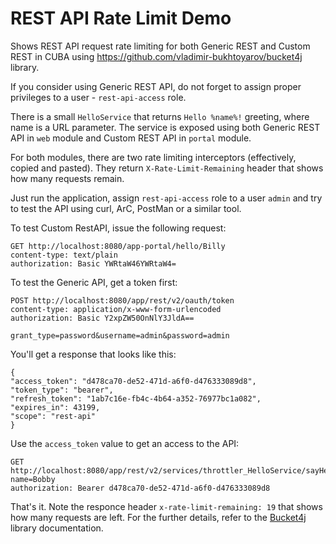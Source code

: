 # REST API Rate Limit Demo

Shows REST API request rate limiting for both Generic REST and Custom REST in CUBA using https://github.com/vladimir-bukhtoyarov/bucket4j library.

If you consider using Generic REST API, do not forget to assign proper privileges to a user - `rest-api-access` role. 

There is a small `HelloService` that returns `Hello %name%!` greeting, where name is a URL parameter. The service is exposed using both Generic REST API in `web` module
and Custom REST API in `portal` module. 

For both modules, there are two rate limiting interceptors (effectively, copied and pasted). They return `X-Rate-Limit-Remaining` header that shows how many requests remain.

Just run the application, assign `rest-api-access` role to a user `admin` and try to test the API using curl, ArC, PostMan or a similar tool.

To test Custom RestAPI, issue the following request:

```
GET http://localhost:8080/app-portal/hello/Billy
content-type: text/plain
authorization: Basic YWRtaW46YWRtaW4=
```

To test the Generic API, get a token first:
```
POST http://localhost:8080/app/rest/v2/oauth/token
content-type: application/x-www-form-urlencoded
authorization: Basic Y2xpZW50OnNlY3JldA==

grant_type=password&username=admin&password=admin
```
You'll get a response that looks like this:
```
{
"access_token": "d478ca70-de52-471d-a6f0-d476333089d8",
"token_type": "bearer",
"refresh_token": "1ab7c16e-fb4c-4b64-a352-76977bc1a082",
"expires_in": 43199,
"scope": "rest-api"
}
```
Use the `access_token` value to get an access to the API:
```
GET http://localhost:8080/app/rest/v2/services/throttler_HelloService/sayHello?name=Bobby
authorization: Bearer d478ca70-de52-471d-a6f0-d476333089d8
```

That's it. Note the responce header `x-rate-limit-remaining: 19` that shows how many requests are left. For the further details, refer to the [Bucket4j](https://github.com/vladimir-bukhtoyarov/bucket4j) library documentation.
